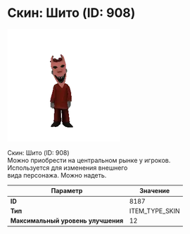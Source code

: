 # Скин: Шито (ID: 908)

![Item Image](../img/8187.webp?raw=true)

Скин: Шито (ID: 908)<br>Можно приобрести на центральном рынке у игроков.<br>Используется для изменения внешнего<br>вида персонажа. Можно надеть.


| Параметр | Значение |
|----------|----------|
| **ID** | 8187 |
| **Тип** | ITEM_TYPE_SKIN |
| **Максимальный уровень улучшения** | 12 |

